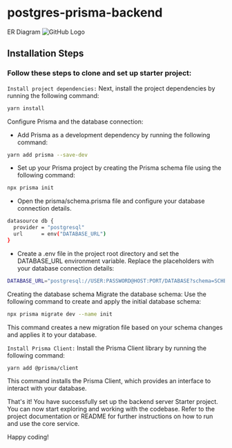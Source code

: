 
# postgres-prisma-backend

ER Diagram
![GitHub Logo](https://camo.githubusercontent.com/34a16548e9a8b0fc8691cdcbe5e4591bbbdab5fab991cc0ed04b0cb799262f55/68747470733a2f2f692e6962622e636f2f516a6a72476d682f65722d6469616772616d2e706e67)


## Installation Steps
### Follow these steps to clone and set up starter project:


 `Install project dependencies:` Next, install the project dependencies by running the following command:

```bash
yarn install
```

 Configure Prisma and the database connection:

- Add Prisma as a development dependency by running the following command:
```bash
yarn add prisma --save-dev
```

- Set up your Prisma project by creating the Prisma schema file using the following command:
```bash
npx prisma init
```

- Open the prisma/schema.prisma file and configure your database connection details.

```bash
datasource db {
  provider = "postgresql"
  url      = env("DATABASE_URL")
}
```

- Create a .env file in the project root directory and set the DATABASE_URL environment variable. Replace the placeholders with your database connection details:
```bash
DATABASE_URL="postgresql://USER:PASSWORD@HOST:PORT/DATABASE?schema=SCHEMA"
```

 Creating the database schema
 Migrate the database schema: Use the following command to create and apply the initial database schema:

```bash
npx prisma migrate dev --name init
```
This command creates a new migration file based on your schema changes and applies it to your database.

 `Install Prisma Client:` Install the Prisma Client library by running the following command:
```bash
yarn add @prisma/client
```

This command installs the Prisma Client, which provides an interface to interact with your database.

That's it! You have successfully set up the backend server Starter project. You can now start exploring and working with the codebase. Refer to the project documentation or README for further instructions on how to run and use the core service.

Happy coding!

